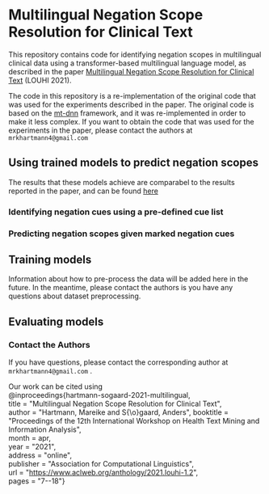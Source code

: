 # Multilingual Negation Scope Resolution for Clinical Text
This repository contains code for identifying negation scopes in multilingual clinical data using a transformer-based multilingual language model, as described in the paper [Multilingual Negation Scope Resolution for Clinical Text](https://www.aclweb.org/anthology/2021.louhi-1.2.pdf) (LOUHI 2021).

The code in this repository is a re-implementation of the original code that was used for the experiments described in the paper. The original code is based on the [mt-dnn](https://github.com/namisan/mt-dnn) framework, and it was re-implemented in order to make it less complex. If you want to obtain the code that was used for the experiments in the paper, please contact the authors at ```mrkhartmann4@gmail.com``` 
## Using trained models to predict negation scopes

The results that these models achieve are comparabel to the results reported in the paper, and can be found [here](docs/results.md)
### Identifying negation cues using a pre-defined cue list
### Predicting negation scopes given marked negation cues
## Training models

Information about how to pre-process the data will be added here in the future. In the meantime, please contact the authors is you have any questions about dataset preprocessing.

## Evaluating models
### Contact the Authors
If you have questions, please contact the corresponding author at  ```mrkhartmann4@gmail.com``` .

Our work can be cited using \
@inproceedings{hartmann-sogaard-2021-multilingual, \
    title = "Multilingual Negation Scope Resolution for Clinical Text", \
    author = "Hartmann, Mareike  and
      S{\o}gaard, Anders",
    booktitle = "Proceedings of the 12th International Workshop on Health Text Mining and Information Analysis", \
    month = apr, \
    year = "2021",\
    address = "online", \
    publisher = "Association for Computational Linguistics", \
    url = "https://www.aclweb.org/anthology/2021.louhi-1.2", \
    pages = "7--18"}
